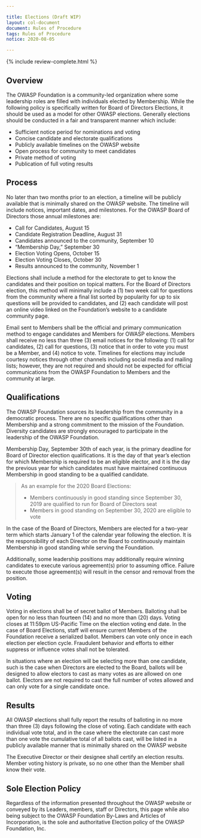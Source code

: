 ```yaml
---

title: Elections (Draft WIP)
layout: col-document
document: Rules of Procedure
tags: Rules of Procedure
notice: 2020-08-05

---
```


{% include review-complete.html %}


## Overview

The OWASP Foundation is a community-led organization where some leadership roles are filled with individuals elected by Membership. While the following policy is specifically written for Board of Directors Elections, it should be used as a model for other OWASP elections. Generally elections should be conducted in a fair and transparent manner which include:

- Sufficient notice period for nominations and voting
- Concise candidate and electorate qualifications
- Publicly available timelines on the OWASP website
- Open process for community to meet candidates
- Private method of voting
- Publication of full voting results

## Process

No later than two months prior to an election, a timeline will be publicly available that is  minimally shared on the OWASP website. The timeline will include notices, important dates, and milestones.  For the OWASP Board of Directors those annual milestones are:

- Call for Candidates, August 15
- Candidate Registration Deadline, August 31
- Candidates announced to the community, September 10
- “Membership Day,” September 30
- Election Voting Opens, October 15
- Election Voting Closes, October 30
- Results announced to the community, November 1

Elections shall include a method for the electorate to get to know the candidates and their position on topical matters. For the Board of Directors election, this method will minimally include a (1) two week call for questions from the community where a final list sorted by popularity for up to six questions will be provided to candidates, and (2) each candidate will post an online video linked on the Foundation’s website to a candidate community page.

Email sent to Members shall be the official and primary communication method to engage candidates and Members for OWASP elections.  Members shall receive no less than three (3) email notices for the following: (1) call for candidates, (2) call for questions, (3) notice that in order to vote you must be a Member, and (4) notice to vote. Timelines for elections may include courtesy notices through other channels including social media and mailing lists; however, they are not required and should not be expected for official communications from the OWASP Foundation to Members and the community at large.

## Qualifications

The OWASP Foundation sources its leadership from the community in a democratic process. There are no specific qualifications other than Membership and a strong commitment to the mission of the Foundation. Diversity candidates are strongly encouraged to participate in the leadership of the OWASP Foundation.

Membership Day, September 30th of each year, is the primary deadline for Board of Director election qualifications. It is the day of that year’s election for which Membership is required to be an eligible elector, and it is the day the previous year for which candidates must have maintained continuous Membership in good standing to be a qualified candidate.

> As an example for the 2020 Board Elections:
> - Members continuously in good standing since September 30, 2019 are qualified to run for Board of Directors seat
> - Members in good standing on September 30, 2020 are eligible to vote

In the case of the Board of Directors, Members are elected for a two-year term which starts January 1 of the calendar year following the election. It is the responsibility of each Director on the Board to continuously maintain Membership in good standing while serving the Foundation.

Additionally, some leadership positions may additionally require winning candidates to execute various agreement(s) prior to assuming office. Failure to execute those agreement(s) will result in the censor and removal from the position.

## Voting

Voting in elections shall be of secret ballot of Members. Balloting shall be open for no less than fourteen (14) and no more than (20) days. Voting closes at 11:59pm US-Pacific Time on the election voting end date. In the case of Board Elections, staff will ensure current Members of the Foundation receive a serialized ballot. Members can vote only once in each election per election cycle. Fraudulent behavior and efforts to either suppress or influence votes shall not be tolerated.

In situations where an election will be selecting more than one candidate, such is the case when Directors are elected to the Board, ballots will be designed to allow electors to cast as many votes as are allowed on one ballot. Electors are not required to cast the full number of votes allowed and can only vote for a single candidate once.

## Results

All OWASP elections shall fully report the results of balloting in no more than three (3) days following the close of voting. Each candidate with each individual vote total, and in the case where the electorate can cast more than one vote the cumulative total of all ballots cast, will be listed in a publicly available manner that is minimally shared on the OWASP website

The Executive Director or their designee shall certify an election results. Member voting history is private, so no one other than the Member shall know their vote.

## Sole Election Policy

Regardless of the information presented throughout the OWASP website or conveyed by its Leaders, members, staff or Directors, this page while also being subject to the OWASP Foundation By-Laws and Articles of Incorporation, is the sole and authoritative Election policy of the OWASP Foundation, Inc.
